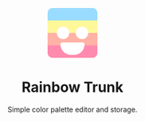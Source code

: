 <p align='center'><img src='./public/logo.png' alt='rainbow trunk logo' width='100px'/></p>

<h1 align='center'>Rainbow Trunk</h1>

<p align='center'>Simple color palette editor and storage.</p>
